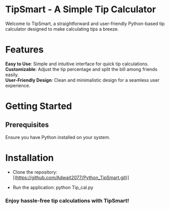 # TipSmart - A Simple Tip Calculator
Welcome to TipSmart, a straightforward and user-friendly Python-based tip calculator designed to make calculating tips a breeze.

# Features
**Easy to Use**: Simple and intuitive interface for quick tip calculations.<br>
**Customizable**: Adjust the tip percentage and split the bill among friends easily.<br>
**User-Friendly Design**: Clean and minimalistic design for a seamless user experience.<br>

# Getting Started
## Prerequisites
Ensure you have Python installed on your system.

# Installation
- Clone the repository:
  [(https://github.com/Adwait2077/Python_TipSmart.git)]

- Run the application:
  python Tip_cal.py

### Enjoy hassle-free tip calculations with TipSmart!
